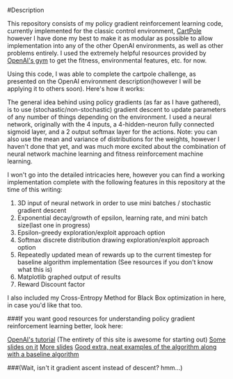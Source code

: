 #Description

This repository consists of my policy gradient reinforcement learning code, currently implemented for the classic control environment, [CartPole](https://gym.openai.com/envs/CartPole-v0) however I have done my best to make it as modular as possible to allow implementation into any of the other OpenAI environments, as well as other problems entirely. I used the extremely helpful resources provided by [OpenAI's gym](https://gym.openai.com/envs) to get the fitness, environmental features, etc. for now.

Using this code, I was able to complete the cartpole challenge, as presented on the OpenAI environment description(however I will be applying it to others soon). Here's how it works:

The general idea behind using policy gradients (as far as I have gathered), is to use (stochastic/non-stochastic) gradient descent to update parameters of any number of things depending on the environment. I used a neural network, originally with the 4 inputs, a 4-hidden-neuron fully connected sigmoid layer, and a 2 output softmax layer for the actions. Note: you can also use the mean and variance of distributions for the weights, however I haven't done that yet, and was much more excited about the combination of neural network machine learning and fitness reinforcement machine learning.

I won't go into the detailed intricacies here, however you can find a working implementation complete with the following features in this repository at the time of this writing:
  1. 3D input of neural network in order to use mini batches / stochastic gradient descent
  2. Exponential decay/growth of epsilon, learning rate, and mini batch size(last one in progress)
  3. Epsilon-greedy exploration/exploit approach option
  4. Softmax discrete distribution drawing exploration/exploit approach option
  5. Repeatedly updated mean of rewards up to the current timestep for baseline algorithm implementation (See resources if you don't know what this is)
  6. Matplotlib graphed output of results
  7. Reward Discount factor

I also included my Cross-Entropy Method for Black Box optimization in here, in case you'd like that too.

###If you want good resources for understanding policy gradient reinforcement learning better, look here:

[OpenAI's tutorial](https://gym.openai.com/docs/rl#policy-gradients) (The entirety of this site is awesome for starting out)
[Some slides on it](http://home.deib.polimi.it/restelli/MyWebSite/pdf/rl7.pdf)
[More slides](https://www.cs.ox.ac.uk/people/nando.defreitas/machinelearning/lecture12.pdf)
[Good extra, neat examples of the algorithm along with a baseline algorithm](http://www.scholarpedia.org/article/Policy_gradient_methods)

###(Wait, isn't it gradient ascent instead of descent? hmm...)
